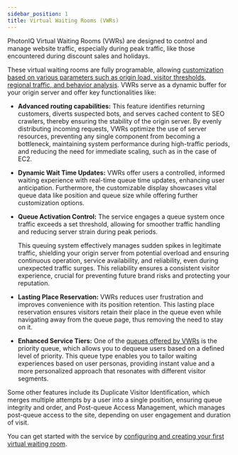 ```yaml
---
sidebar_position: 1
title: Virtual Waiting Rooms (VWRs)
---
```


PhotonIQ Virtual Waiting Rooms (VWRs) are designed to control and manage website traffic, especially during peak traffic, like those encountered during discount sales and holidays. 

These virtual waiting rooms are fully programable, allowing [customization based on various parameters such as origin load, visitor thresholds, regional traffic, and behavior analysis](./04-explore-waiting-room/customize-waitroom.md). 
VWRs serve as a dynamic buffer for your origin server and offer key functionalities like:

- **Advanced routing capabilities:** This feature identifies returning customers, diverts suspected bots, and serves cached content to SEO crawlers, thereby ensuring the stability of the origin server. By evenly distributing incoming requests, VWRs optimize the use of server resources, preventing any single component from becoming a bottleneck, maintaining system performance during high-traffic periods, and reducing the need for immediate scaling, such as in the case of EC2.
- **Dynamic Wait Time Updates:** VWRs offer users a controlled, informed waiting experience with real-time queue time updates, enhancing user anticipation. Furthermore, the customizable display showcases vital queue data like position and queue size while offering further customization options.
- **Queue Activation Control:** The service engages a queue system once traffic exceeds a set threshold, allowing for smoother traffic handling and reducing server strain during peak periods. 

    This queuing system effectively manages sudden spikes in legitimate traffic, shielding your origin server from potential overload and ensuring continuous operation, service availability, and reliability, even during unexpected traffic surges. This reliability ensures a consistent visitor experience, crucial for preventing future brand risks and protecting your reputation.
- **Lasting Place Reservation:** VWRs reduces user frustration and improves convenience with its position retention. This lasting place reservation ensures visitors retain their place in the queue even while navigating away from the queue page, thus removing the need to stay on it. 
- **Enhanced Service Tiers:** One of the [queues offered by VWRs](./queue-types.md) is the priority queue, which allows you to dequeue users based on a defined level of priority. This queue type enables you to tailor waiting experiences based on user personas, providing instant value and a more personalized approach that resonates with different visitor segments.

Some other features include its Duplicate Visitor Identification, which merges multiple attempts by a user into a single position, ensuring queue integrity and order, and Post-queue Access Management, which manages post-queue access to the site, depending on user engagement and duration of visit.

You can get started with the service by [configuring and creating your first virtual waiting room](./02-get-started-vwrs/index.md). 
